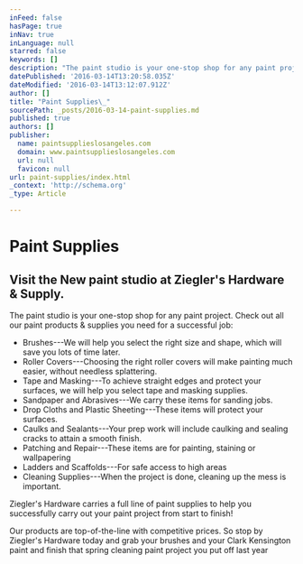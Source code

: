 ```yaml
---
inFeed: false
hasPage: true
inNav: true
inLanguage: null
starred: false
keywords: []
description: "The paint studio is your one-stop shop for any paint project.\n\nCheck out all our paint products & supplies you need for a successful job:\_"
datePublished: '2016-03-14T13:20:58.035Z'
dateModified: '2016-03-14T13:12:07.912Z'
author: []
title: "Paint Supplies\_"
sourcePath: _posts/2016-03-14-paint-supplies.md
published: true
authors: []
publisher:
  name: paintsupplieslosangeles.com
  domain: www.paintsupplieslosangeles.com
  url: null
  favicon: null
url: paint-supplies/index.html
_context: 'http://schema.org'
_type: Article

---
```

# Paint Supplies 

## Visit the New paint studio at Ziegler's Hardware & Supply.

The paint studio is your one-stop shop for any paint project.
Check out all our paint products & supplies you need for a successful job: 

* Brushes---We will help you select the right size and shape, which will save you lots of time later.  
* Roller Covers---Choosing the right roller covers will make painting much easier, without needless splattering.
* Tape and Masking---To achieve straight edges and protect your surfaces, we will help you select tape and masking supplies.
* Sandpaper and Abrasives---We carry these items for sanding jobs.
* Drop Cloths and Plastic Sheeting---These items will protect your surfaces.
* Caulks and Sealants---Your prep work will include caulking and sealing cracks to attain a smooth finish.
* Patching and Repair---These items are for painting, staining or wallpapering
* Ladders and Scaffolds---For safe access to high areas
* Cleaning Supplies---When the project is done, cleaning up the mess is important. 

Ziegler's Hardware carries a full line of paint supplies to help you successfully carry out your paint project from start to finish! 

Our products are top-of-the-line with competitive prices. So stop by Ziegler's Hardware today and grab your brushes and your Clark Kensington  paint and finish that spring cleaning paint project you put off last year